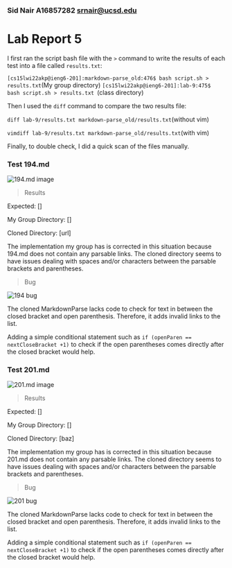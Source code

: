 ### Sid Nair A16857282 srnair@ucsd.edu

# Lab Report 5


I first ran the script bash file with the ```>``` command to write the results of each test into a file called ```results.txt```:

```[cs15lwi22akp@ieng6-201]:markdown-parse_old:476$ bash script.sh > results.txt```(My group directory)
```[cs15lwi22akp@ieng6-201]:lab-9:475$ bash script.sh > results.txt ```(class directory)


Then I used the ```diff``` command to compare the two results file:


```diff lab-9/results.txt markdown-parse_old/results.txt```(without vim)


```vimdiff lab-9/results.txt markdown-parse_old/results.txt```(with vim)

Finally, to double check, I did a quick scan of the files manually.



### Test 194.md

![194.md image](https://i.gyazo.com/17d0d72d5a0ab86999f01be591d5c2cb.png)

> Results

Expected: []

My Group Directory: []

Cloned Directory: [url]


The implementation my group has is corrected in this situation because 194.md does not contain any parsable links. The cloned directory seems to have issues dealing with spaces and/or characters between the parsable brackets and parentheses.

> Bug

![194 bug](https://i.gyazo.com/ab115344ba97b90a7c8cdbbaff1045a6.png)

The cloned MarkdownParse lacks code to check for text in between the closed bracket and open parenthesis. Therefore, it adds invalid links to the list.

Adding a simple conditional statement such as ```if (openParen == nextCloseBracket +1)``` to check if the open parentheses comes directly after the closed bracket would help.


### Test 201.md

![201.md image](https://i.gyazo.com/da36179b5956cf7e3c12bdf63f4a1596.png)

> Results

Expected: []

My Group Directory: []

Cloned Directory: [baz]


The implementation my group has is corrected in this situation because 201.md does not contain any parsable links. The cloned directory seems to have issues dealing with spaces and/or characters between the parsable brackets and parentheses.

>Bug 

![201 bug](https://i.gyazo.com/ab115344ba97b90a7c8cdbbaff1045a6.png)

The cloned MarkdownParse lacks code to check for text in between the closed bracket and open parenthesis. Therefore, it adds invalid links to the list.

Adding a simple conditional statement such as ```if (openParen == nextCloseBracket +1)``` to check if the open parentheses comes directly after the closed bracket would help.

